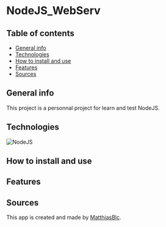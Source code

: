 # NodeJS_WebServ

## Table of contents

- [General info](#general-info)
- [Technologies](#technologies)
- [How to install and use](#How-to-install-and-use)
- [Features](#features)
- [Sources](#sources)

## General info

This project is a personnal project for learn and test NodeJS.

## Technologies

![NodeJS](https://img.shields.io/badge/node.js-6DA55F?style=for-the-badge&logo=node.js&logoColor=white)

## How to install and use

## Features

## Sources

This app is created and made by [MatthiasBlc](https://github.com/MatthiasBlc).
